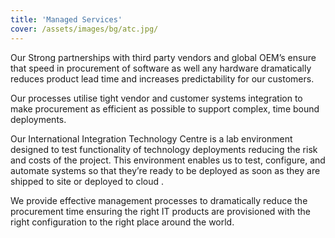 ```yaml
---
title: 'Managed Services'
cover: /assets/images/bg/atc.jpg/
---
```


Our Strong partnerships with third party vendors and global OEM’s ensure that speed in procurement of software as well any hardware dramatically reduces product lead time and increases predictability for our customers.  


Our processes utilise tight vendor and customer systems integration to make procurement as efficient as possible to support complex, time bound deployments.


Our International Integration Technology Centre is a lab environment designed to test functionality of technology deployments reducing the risk and costs of the project. This environment enables us to test, configure, and automate systems so that they’re ready to be deployed as soon as they are shipped to site or deployed to cloud .


We provide effective management processes to dramatically reduce the procurement time ensuring the right IT products are provisioned with the right configuration to the right place around the world.
